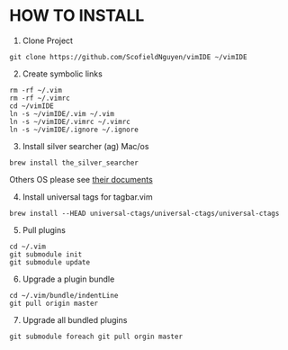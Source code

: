 # HOW TO INSTALL

1. Clone Project

```
git clone https://github.com/ScofieldNguyen/vimIDE ~/vimIDE
```

2. Create symbolic links

```
rm -rf ~/.vim
rm -rf ~/.vimrc
cd ~/vimIDE
ln -s ~/vimIDE/.vim ~/.vim
ln -s ~/vimIDE/.vimrc ~/.vimrc
ln -s ~/vimIDE/.ignore ~/.ignore
```

3. Install silver searcher (ag)
Mac/os

```
brew install the_silver_searcher
```

Others OS please see [ their documents ]( https://github.com/ggreer/the_silver_searcher )

4. Install universal tags for tagbar.vim

```
brew install --HEAD universal-ctags/universal-ctags/universal-ctags
```

5. Pull plugins

```
cd ~/.vim
git submodule init
git submodule update
```

6. Upgrade a plugin bundle

```
cd ~/.vim/bundle/indentLine
git pull origin master
```

7. Upgrade all bundled plugins

```
git submodule foreach git pull orgin master
```
